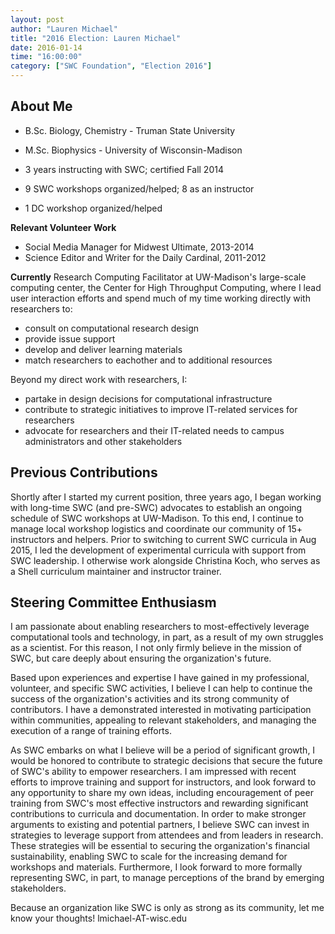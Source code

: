 ```yaml
---
layout: post
author: "Lauren Michael"
title: "2016 Election: Lauren Michael"
date: 2016-01-14
time: "16:00:00"
category: ["SWC Foundation", "Election 2016"]
---
```

## About Me
- B.Sc. Biology, Chemistry - Truman State University
- M.Sc. Biophysics - University of Wisconsin-Madison

- 3 years instructing with SWC; certified Fall 2014
- 9 SWC workshops organized/helped; 8 as an instructor
- 1 DC workshop organized/helped

**Relevant Volunteer Work**
- Social Media Manager for Midwest Ultimate, 2013-2014
- Science Editor and Writer for the Daily Cardinal, 2011-2012

**Currently**
Research Computing Facilitator at UW-Madison's large-scale computing center, 
the Center for High Throughput Computing, where I lead user interaction efforts
 and spend much of my time working directly with researchers to:
-   consult on computational research design
-   provide issue support
-   develop and deliver learning materials
-   match researchers to eachother and to additional resources 

Beyond my direct work with researchers, I:
-   partake in design decisions for computational infrastructure
-   contribute to strategic initiatives to improve IT-related services for researchers 
-   advocate for researchers and their IT-related needs to campus administrators and other stakeholders

## Previous Contributions

Shortly after I started my current position, three years ago, I
 began working with long-time SWC (and pre-SWC) advocates to
 establish an ongoing schedule of SWC workshops at UW-Madison. To
 this end, I continue to manage local workshop logistics and coordinate
 our community of 15+ instructors and helpers. Prior to switching
 to current SWC curricula in Aug 2015, I led the development
 of experimental curricula with support from SWC leadership.
 I otherwise work alongside Christina Koch, who serves as
 a Shell curriculum maintainer and instructor trainer.

## Steering Committee Enthusiasm

I am passionate about enabling researchers to most-effectively leverage
 computational tools and technology, in part, as a result of my own
 struggles as a scientist. For this reason, I not only firmly believe in
 the mission of SWC, but care deeply about ensuring the
 organization's future.

Based upon experiences and expertise I have gained in my professional,
 volunteer, and specific SWC activities,
 I believe I can help to continue the success of the organization's
 activities and its strong community of contributors. I have a demonstrated
 interested in motivating participation within communities, appealing
 to relevant stakeholders, and managing the execution of a range
 of training efforts.

As SWC embarks on what I believe will be a period of significant
 growth, I would be honored to contribute to strategic decisions that secure
 the future of SWC's ability to empower researchers. I am
 impressed with recent efforts to improve training and support for instructors,
 and look forward to any opportunity to share my own ideas, including
 encouragement of peer training from SWC's
 most effective instructors and rewarding significant contributions
 to curricula and documentation. In order to make stronger arguments to
 existing and potential partners, I believe SWC
 can invest in strategies to leverage support from attendees and from leaders
 in research. These strategies will be essential to
 securing the organization's financial sustainability, enabling SWC
 to scale for the increasing demand for workshops and materials.
 Furthermore, I look forward to more formally representing SWC, in part,
 to manage perceptions of the brand by emerging stakeholders.

Because an organization like SWC is only as strong as its community,
 let me know your thoughts! lmichael-AT-wisc.edu
